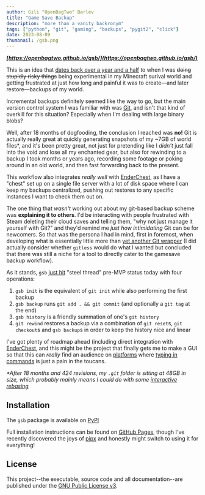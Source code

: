 ```yaml
---
author: Gili "OpenBagTwo" Barlev
title: "Game Save Backup"
description: "more than a vanity backronym"
tags: ["python", "git", "gaming", "backups", "pygit2", "click"]
date: 2023-08-09
thumbnail: /gsb.png
---
```


***[https://openbagtwo.github.io/gsb/](https://openbagtwo.github.io/gsb/)***

This is an idea that
[dates back over a year and a half](https://github.com/OpenBagTwo/AngerLocalBeehive/issues/2)
to when I was ~~doing stupidly
risky things~~ being experimental in my Minecraft surival world and getting frustrated
at just how long and painful it was to create—and later restore—backups of my world.

Incremental backups definitely seemed like the way to go, but the main version control
system I was familiar with was [Git](https://git-scm.com/), and isn't that kind of overkill
for this situation? Especially when I'm dealing with large binary blobs?

Well, after 18 months of dogfooding, the conclusion I reached was **no!** Git is actually
really great at quickly generating snapshots of my ~7GB of world files*, and it's been
pretty great, not just for pretending like I *didn't* just fall into the void and lose all
my enchanted gear, but also for rewinding to a backup I took months or years ago, recording
some footage or poking around in an old world, and then fast forwarding back to the present.

This workflow also integrates _really well_ with [EnderChest](../enderchest), as I have a "chest"
set up on a single file server with a lot of disk space where I can keep my backups centralized,
pushing out restores to any specific instances I want to check them out on.

The one thing that _wasn't_ working out about my git-based backup scheme was **explaining it to others**.
I'd be interacting with people frustrated with Steam deleting their cloud saves and telling them,
"why not just manage it yourself with Git?" and they'd remind me _just how intimidating_ Git can
be for newcomers. So that was the persona I had in mind, first in foremost, when developing what is
essentially little more than [yet another Git wrapper](https://gitless.com/) (I did actually
consider whether `gitless` would do what I wanted but concluded that there was still a niche
for a tool to directly cater to the gamesave backup workflow).

As it stands, `gsb`
[just hit](https://github.com/OpenBagTwo/gsb/releases/tag/v0.0.2) "steel thread" pre-MVP status today
with four operations:

1. `gsb init` is the equivalent of `git init` while also performing the first backup
1. `gsb backup` runs `git add . && git commit` (and optionally a `git tag` at the end)
1. `gsb history` is a friendly summation of one's `git history`
1. `git rewind` restores a backup via a combination of `git reset`s, `git checkout`s and `gsb backup`s in
   order to keep the history nice and linear

I've got plenty of roadmap ahead (including direct integration with [EnderChest](../enderchest), and this
might be the project that finally gets me to make a GUI so that this can _really_ find an audience
on [platforms](https://store.steampowered.com/steamdeck/) where
[typing in commands](https://rog.asus.com/gaming-handhelds/rog-ally/rog-ally-2023/)
is just a pain in the toucans.


_*After 18 months and 424 revisions, my `.git` folder is sitting at 48GB in size, which probably mainly means I could do with some [interactive rebasing](https://github.com/OpenBagTwo/gsb/issues/9)_

## Installation

The `gsb` package is available on [PyPI](https://pypi.org/project/gsb/)

Full installation instructions can be found on
[GitHub Pages](https://openbagtwo.github.io/gsb/release/installation),
though I've recently discovered the joys of [pipx](https://pypa.github.io/pipx/)
and honestly might switch to using it for everything!

## License

This project--the executable, source code and all documentation--are published
under the
[GNU Public License v3](https://github.com/OpenBagTwo/gsb/blob/dev/LICENSE).
